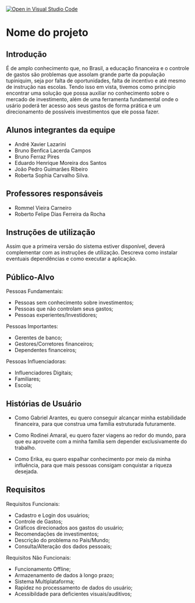 [![Open in Visual Studio Code](https://classroom.github.com/assets/open-in-vscode-718a45dd9cf7e7f842a935f5ebbe5719a5e09af4491e668f4dbf3b35d5cca122.svg)](https://classroom.github.com/online_ide?assignment_repo_id=11674324&assignment_repo_type=AssignmentRepo)
# Nome do projeto
## Introdução
É de amplo conhecimento que, no Brasil, a educação financeira e o controle de gastos são problemas que assolam grande parte da população tupiniquim, seja por falta de oportunidades, falta de incentivo e até mesmo de instrução nas escolas. 
Tendo isso em vista, tivemos como princípio encontrar uma solução que possa auxiliar no conhecimento sobre o mercado de investimento, além de uma ferramenta fundamental onde o usário poderá ter acesso aos seus gastos de forma prática e um direcionamento de possíveis investimentos que ele possa fazer.

## Alunos integrantes da equipe

 - André Xavier Lazarini
 - Bruno Benfica Lacerda Campos
 - Bruno Ferraz Pires
 - Eduardo Henrique Moreira dos Santos
 - João Pedro Guimarães Ribeiro
 - Roberta Sophia Carvalho Silva.

## Professores responsáveis

* Rommel Vieira Carneiro
* Roberto Felipe Dias Ferreira da Rocha

## Instruções de utilização

Assim que a primeira versão do sistema estiver disponível, deverá complementar com as instruções de utilização. Descreva como instalar eventuais dependências e como executar a aplicação.

## Público-Alvo

Pessoas Fundamentais:

- Pessoas sem conhecimento sobre investimentos;
- Pessoas que não controlam seus gastos;
- Pessoas experientes/Investidores;

Pessoas Importantes:

- Gerentes de banco;
- Gestores/Corretores financeiros;
- Dependentes financeiros;

Pessoas Influenciadoras:

- Influenciadores Digitais;
- Familiares;
- Escola;

## Histórias de Usuário

- Como Gabriel Arantes, eu quero conseguir alcançar minha estabilidade financeira, para que construa uma família estruturada futuramente.

- Como Rodinei Amaral, eu quero fazer viagens ao redor do mundo, para que eu aproveite com a minha família sem depender exclusivamente do trabalho.

- Como Erika, eu quero espalhar conhecimento por meio da minha influência, para que mais pessoas consigam conquistar a riqueza desejada.

## Requisitos

Requisitos Funcionais:

- Cadastro e Login dos usuários;
- Controle de Gastos;
- Gráficos direcionados aos gastos do usuário;
- Recomendações de investimentos;
- Descrição do problema no País/Mundo;
- Consulta/Alteração dos dados pessoais;

Requisitos Não Funcionais:

- Funcionamento Offline;
- Armazenamento de dados à longo prazo;
- Sistema Multiplataforma;
- Rapidez no processamento de dados do usuário;
- Acessibildade para deficientes visuais/auditivos;